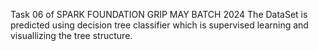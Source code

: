 Task 06 of SPARK FOUNDATION GRIP MAY BATCH 2024
The DataSet is predicted using decision tree classifier which is supervised learning and visuallizing the tree structure.
